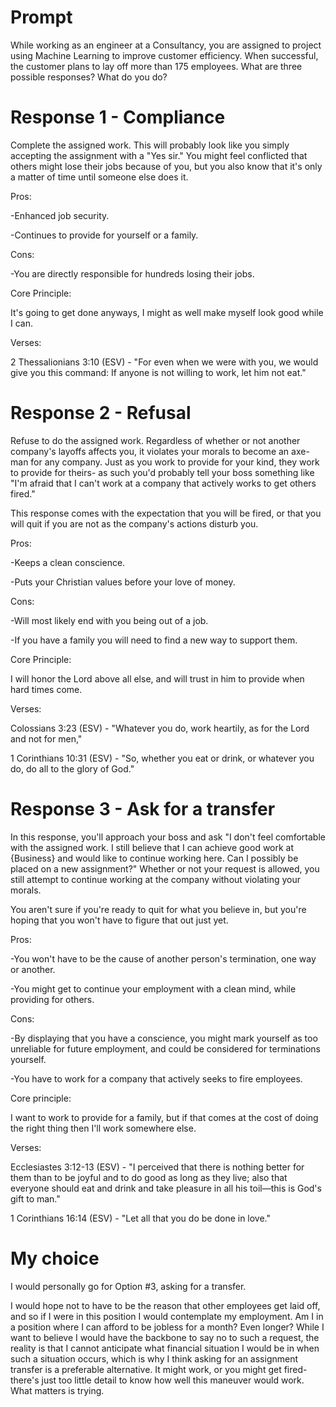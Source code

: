 # Prompt
While working as an engineer at a Consultancy, you are assigned to project using Machine Learning to improve customer efficiency. When successful, the customer plans to lay off more than 175 employees. What are three possible responses? What do you do?

# Response 1 - Compliance

Complete the assigned work. This will probably look like you simply accepting the assignment with a "Yes sir." You might feel conflicted that others might lose their jobs because of you, but you also know that it's only a matter of time until someone else does it.


Pros:

-Enhanced job security.

-Continues to provide for yourself or a family.


Cons:

-You are directly responsible for hundreds losing their jobs.


Core Principle:

It's going to get done anyways, I might as well make myself look good while I can.


Verses:

2 Thessalionians 3:10 (ESV) - "For even when we were with you, we would give you this command: If anyone is not willing to work, let him not eat."


# Response 2 - Refusal

Refuse to do the assigned work. Regardless of whether or not another company's layoffs affects you, it violates your morals to become an axe-man for any company. Just as you work to provide for your kind, they work to provide for theirs- as such you'd probably tell your boss something like "I'm afraid that I can't work at a company that actively works to get others fired."

This response comes with the expectation that you will be fired, or that you will quit if you are not as the company's actions disturb you.


Pros:

-Keeps a clean conscience.

-Puts your Christian values before your love of money.


Cons:

-Will most likely end with you being out of a job.

-If you have a family you will need to find a new way to support them.


Core Principle:

I will honor the Lord above all else, and will trust in him to provide when hard times come.


Verses:

Colossians 3:23 (ESV) - "Whatever you do, work heartily, as for the Lord and not for men,"

1 Corinthians 10:31 (ESV) - "So, whether you eat or drink, or whatever you do, do all to the glory of God."


# Response 3 - Ask for a transfer

In this response, you'll approach your boss and ask "I don't feel comfortable with the assigned work. I still believe that I can achieve good work at {Business} and would like to continue working here. Can I possibly be placed on a new assignment?" Whether or not your request is allowed, you still attempt to continue working at the company without violating your morals.

You aren't sure if you're ready to quit for what you believe in, but you're hoping that you won't have to figure that out just yet.


Pros:

-You won't have to be the cause of another person's termination, one way or another.

-You might get to continue your employment with a clean mind, while providing for others.


Cons:

-By displaying that you have a conscience, you might mark yourself as too unreliable for future employment, and could be considered for terminations yourself.

-You have to work for a company that actively seeks to fire employees.


Core principle:

I want to work to provide for a family, but if that comes at the cost of doing the right thing then I'll work somewhere else.


Verses:

Ecclesiastes 3:12-13 (ESV) - "I perceived that there is nothing better for them than to be joyful and to do good as long as they live; also that everyone should eat and drink and take pleasure in all his toil—this is God's gift to man."

1 Corinthians 16:14 (ESV) - "Let all that you do be done in love."


# My choice

I would personally go for Option #3, asking for a transfer.

I would hope not to have to be the reason that other employees get laid off, and so if I were in this position I would contemplate my employment. Am I in a position where I can afford to be jobless for a month? Even longer? While I want to believe I would have the backbone to say no to such a request, the reality is that I cannot anticipate what financial situation I would be in when such a situation occurs, which is why I think asking for an assignment transfer is a preferable alternative. It might work, or you might get fired- there's just too little detail to know how well this maneuver would work. What matters is trying.



